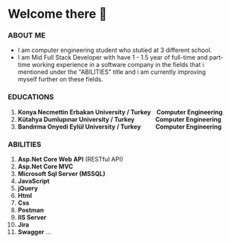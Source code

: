 # Welcome there 👋

### ABOUT ME
* I am computer engineering student who stutied at 3 different school.
* I am Mid Full Stack Developer with have 1 - 1.5 year of full-time and part-time working experience in a software company in the fields that i mentioned under the "ABILITIES" title
  and i am currently improving myself further on these fields.

### EDUCATIONS
1) <b>Konya Necmettin Erbakan University / Turkey &ensp; Computer Engineering </b>
2) <b>Kütahya Dumlupınar University / Turkey &emsp;&emsp;&emsp; Computer Engineering</b>
3) <b>Bandırma Onyedi Eylül University / Turkey &emsp;&emsp; Computer Engineering</b>

### ABILITIES
1) <b>Asp.Net Core Web API</b> (RESTful API)
2) <b>Asp.Net Core MVC</b>
3) <b>Microsoft Sql Server (MSSQL)</b>
4) <b>JavaScript</b>
5) <b>jQuery</b>
6) <b>Html</b>
7) <b>Css</b>
8) <b>Postman</b>
10) <b>IIS Server</b>
11) <b>Jira</b>
12) <b>Swagger</b> ...
